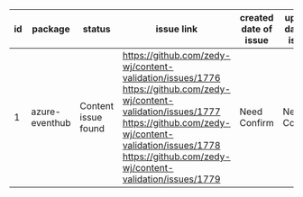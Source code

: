 
| id | package | status | issue link | created date of issue | update date of issue | run date of pipeline | pipeline run link |
|----|---------|--------|------------|-----------------------|----------------------| ---------------------| ----------------- |
| 1 | azure-eventhub | Content issue found | https://github.com/zedy-wj/content-validation/issues/1776 https://github.com/zedy-wj/content-validation/issues/1777 https://github.com/zedy-wj/content-validation/issues/1778 https://github.com/zedy-wj/content-validation/issues/1779  | Need Confirm | Need Confirm | 5/12/2025 4:52:02 AM | https://dev.azure.com/v-wenjyu/content-validation-automation/_build/results?buildId=38 |